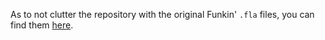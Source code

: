 As to not clutter the repository with the original Funkin' ``.fla`` files, you can find them [here](https://github.com/ninjamuffin99/Funkin/tree/master/art/flashFiles).